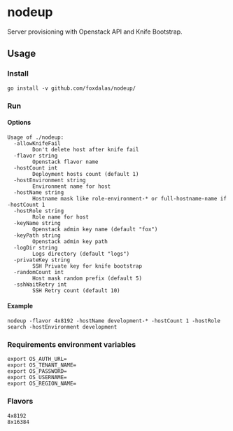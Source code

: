 # nodeup

Server provisioning with Openstack API and Knife Bootstrap.


## Usage

### Install
```
go install -v github.com/foxdalas/nodeup/
```

### Run

#### Options
```
Usage of ./nodeup:
  -allowKnifeFail
    	Don't delete host after knife fail
  -flavor string
    	Openstack flavor name
  -hostCount int
    	Deployment hosts count (default 1)
  -hostEnvironment string
    	Environment name for host
  -hostName string
    	Hostname mask like role-environment-* or full-hostname-name if -hostCount 1
  -hostRole string
    	Role name for host
  -keyName string
    	Openstack admin key name (default "fox")
  -keyPath string
    	Openstack admin key path
  -logDir string
    	Logs directory (default "logs")
  -privateKey string
    	SSH Private key for knife bootstrap
  -randomCount int
    	Host mask random prefix (default 5)
  -sshWaitRetry int
    	SSH Retry count (default 10)
```

#### Example

```
nodeup -flavor 4x8192 -hostName development-* -hostCount 1 -hostRole search -hostEnvironment development
```

### Requirements environment variables
```
export OS_AUTH_URL=
export OS_TENANT_NAME=
export OS_PASSWORD=
export OS_USERNAME=
export OS_REGION_NAME=
```

### Flavors
```
4x8192
8x16384
```